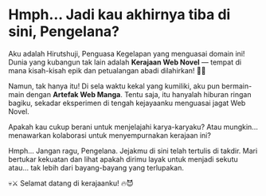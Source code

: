 # Hmph... Jadi kau akhirnya tiba di sini, Pengelana?  

Aku adalah Hirutshuji, Penguasa Kegelapan yang menguasai domain ini!   
Dunia yang kubangun tak lain adalah **Kerajaan Web Novel** — tempat di mana kisah-kisah epik dan petualangan abadi dilahirkan! 📜✨  

Namun, tak hanya itu! Di sela waktu kekal yang kumiliki, aku pun bermain-main dengan **Artefak Web Manga**. Tentu saja, itu hanyalah hiburan ringan bagiku, sekadar eksperimen di tengah kejayaanku menguasai jagat Web Novel.  

Apakah kau cukup berani untuk menjelajahi karya-karyaku? Atau mungkin... menawarkan kolaborasi untuk menyempurnakan kerajaan ini?  

Hmph... Jangan ragu, Pengelana. Jejakmu di sini telah tertulis di takdir. Mari bertukar kekuatan dan lihat apakah dirimu layak untuk menjadi sekutu atau... tak lebih dari bayang-bayang yang terlupakan.  

💀⚔️ Selamat datang di kerajaanku! 🔥😈
